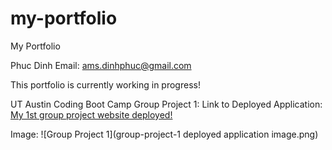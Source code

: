 # my-portfolio
My Portfolio

Phuc Dinh
Email: ams.dinhphuc@gmail.com

This portfolio is currently working in progress! 

UT Austin Coding Boot Camp Group Project 1: 
Link to Deployed Application: [My 1st group project website deployed!](https://lildano50.github.io/group-project-1/)

Image: ![Group Project 1](group-project-1 deployed application image.png)